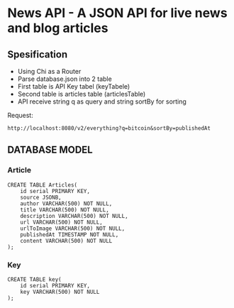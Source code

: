 # News API - A JSON API for live news and blog articles

## Spesification
- Using Chi as a Router
- Parse database.json into 2 table
- First table is API Key tabel (keyTabele)
- Second table is articles table (articlesTable)
- API receive string q as query and string sortBy for sorting 

Request:
```
http://localhost:8080/v2/everything?q=bitcoin&sortBy=publishedAt
```

## DATABASE MODEL

### Article
```
CREATE TABLE Articles(
    id serial PRIMARY KEY,
    source JSONB,
    author VARCHAR(500) NOT NULL,
    title VARCHAR(500) NOT NULL,
    description VARCHAR(500) NOT NULL,
    url VARCHAR(500) NOT NULL,
    urlToImage VARCHAR(500) NOT NULL,
    publishedAt TIMESTAMP NOT NULL,
    content VARCHAR(500) NOT NULL 
);
```

### Key
```
CREATE TABLE key(
    id serial PRIMARY KEY,
    key VARCHAR(500) NOT NULL
);
```
